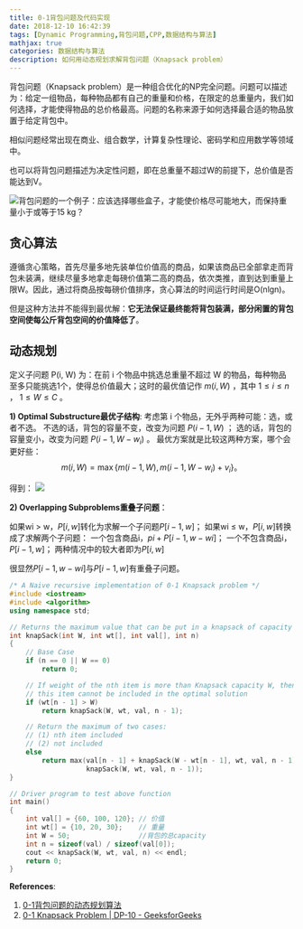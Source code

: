 ```yaml
---
title: 0-1背包问题及代码实现
date: 2018-12-10 16:42:39
tags: [Dynamic Programming,背包问题,CPP,数据结构与算法]
mathjax: true
categories: 数据结构与算法
description: 如何用动态规划求解背包问题（Knapsack problem）
---
```

背包问题（Knapsack problem）是一种组合优化的NP完全问题。问题可以描述为：给定一组物品，每种物品都有自己的重量和价格，在限定的总重量内，我们如何选择，才能使得物品的总价格最高。问题的名称来源于如何选择最合适的物品放置于给定背包中。
<!-- more -->
相似问题经常出现在商业、组合数学，计算复杂性理论、密码学和应用数学等领域中。

也可以将背包问题描述为决定性问题，即在总重量不超过W的前提下，总价值是否能达到V。

![背包问题的一个例子：应该选择哪些盒子，才能使价格尽可能地大，而保持重量小于或等于15 kg？](https://gitee.com/fuhailin/Object-Storage-Service/raw/master/375px-Knapsack.svg.png '背包问题的一个例子：应该选择哪些盒子，才能使价格尽可能地大，而保持重量小于或等于15 kg？')

## 贪心算法

遵循贪心策略，首先尽量多地先装单位价值高的商品，如果该商品已全部拿走而背包未装满，继续尽量多地拿走每磅价值第二高的商品，依次类推，直到达到重量上限W。因此，通过将商品按每磅价值排序，贪心算法的时间运行时间是O(nlgn)。

但是这种方法并不能得到最优解：**它无法保证最终能将背包装满，部分闲置的背包空间使每公斤背包空间的价值降低了**。

## 动态规划

定义子问题 $\mathbf{\text{P(i, W)}}$ 为：在前 i 个物品中挑选总重量不超过 W 的物品，每种物品至多只能挑选1个，使得总价值最大；这时的最优值记作 $m(i,W)$ ，其中 $1\leq i\leq n$ ， $1\leq W\leq C$ 。

**1) Optimal Substructure最优子结构**:
考虑第 i 个物品，无外乎两种可能：选，或者不选。
不选的话，背包的容量不变，改变为问题 $P(i-1, W)$ ；
选的话，背包的容量变小，改变为问题 $P(i-1, W-w_i)$ 。
最优方案就是比较这两种方案，哪个会更好些：
$$
m(i,W)=\max\{m(i-1,W),m(i-1,W-w_i)+v_i\} 。
$$

得到：
![](https://gitee.com/fuhailin/Object-Storage-Service/raw/master/equation.svg)

**2) Overlapping Subproblems重叠子问题**：

如果wi > w，$P[i, w]$转化为求解一个子问题$P[i-1, w]$；
如果wi ≤ w，$P[i, w]$转换成了求解两个子问题：
一个包含商品i，$pi + P[i-1, w- wi]$；
一个不包含商品i，$P[i-1, w]$；
两种情况中的较大者即为$P[i, w]$

很显然$P[i-1, w-wi]$与$P[i-1, w]$有重叠子问题。

```cpp
/* A Naive recursive implementation of 0-1 Knapsack problem */
#include <iostream>
#include <algorithm>
using namespace std;

// Returns the maximum value that can be put in a knapsack of capacity W
int knapSack(int W, int wt[], int val[], int n)
{
    // Base Case
    if (n == 0 || W == 0)
        return 0;

    // If weight of the nth item is more than Knapsack capacity W, then
    // this item cannot be included in the optimal solution
    if (wt[n - 1] > W)
        return knapSack(W, wt, val, n - 1);

    // Return the maximum of two cases:
    // (1) nth item included
    // (2) not included
    else
        return max(val[n - 1] + knapSack(W - wt[n - 1], wt, val, n - 1),
                   knapSack(W, wt, val, n - 1));
}

// Driver program to test above function
int main()
{
    int val[] = {60, 100, 120}; // 价值
    int wt[] = {10, 20, 30};    // 重量
    int W = 50;                 //背包的总capacity
    int n = sizeof(val) / sizeof(val[0]);
    cout << knapSack(W, wt, val, n) << endl;
    return 0;
}
```

**References**:
1. [0-1背包问题的动态规划算法](https://zhuanlan.zhihu.com/p/30959069)
2. [0-1 Knapsack Problem | DP-10 - GeeksforGeeks](https://www.google.com.hk/search?q=Knapsack+problem&oq=Knapsack+problem&aqs=chrome..69i57&sourceid=chrome&ie=UTF-8)
